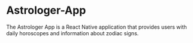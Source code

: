 # Astrologer-App
The Astrologer App is a React Native application that provides users with daily horoscopes and information about zodiac signs. 
